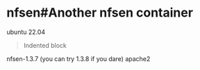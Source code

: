 # nfsen#**Another nfsen container** 

ubuntu 22.04

> Indented block


nfsen-1.3.7 (you can try 1.3.8 if you dare)
apache2

